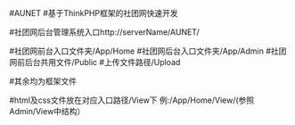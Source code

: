 #AUNET
#基于ThinkPHP框架的社团网快速开发

#社团网后台管理系统入口http://serverName/AUNET/

#社团网前台入口文件夹/App/Home
#社团网后台入口文件夹/App/Admin
#社团网前后台共用文件/Public
#上传文件路径/Upload

#其余均为框架文件

#html及css文件放在对应入口路径/View下 例:/App/Home/View/(参照Admin/View中结构）